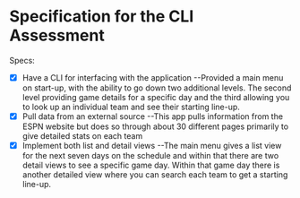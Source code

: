# Specification for the CLI Assessment

  Specs:
  - [x] Have a CLI for interfacing with the application
      --Provided a main menu on start-up, with the ability to go down two additional levels. The second level providing game details for a specific day and the third allowing you to look up an individual team and see their starting line-up.
  - [x] Pull data from an external source
      --This app pulls information from the ESPN website but does so through about 30 different pages primarily to give detailed stats on each team
  - [x] Implement both list and detail views
      --The main menu gives a list view for the next seven days on the schedule and within that there are two detail views to see a specific game day. Within that game day there is another detailed view where you can search each team to get a starting line-up.
